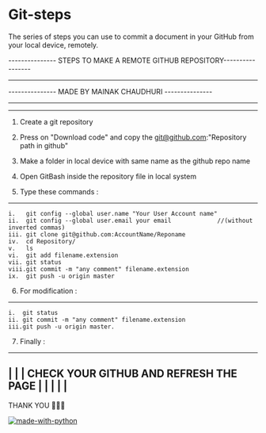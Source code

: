 # Git-steps
The series of steps you can use to commit a document in your GitHub from your local device, remotely.

--------------- STEPS TO MAKE A REMOTE GITHUB REPOSITORY-----------------
---------------                                           ---------------
---------------         MADE BY MAINAK CHAUDHURI          ---------------
---------------                                           ---------------
-------------------------------------------------------------------------

1. Create a git repository
2. Press on "Download code" and copy the git@github.com:"Repository path in github"
3. Make a folder in local device with same name as the github repo name
4. Open GitBash inside the repository file in local system

5. Type these commands :
------------------------
	i.   git config --global user.name "Your User Account name"
	ii.  git config --global user.email your email             //(without inverted commas)
	iii. git clone git@github.com:AccountName/Reponame
	iv.  cd Repository/
	v.   ls
	vi.  git add filename.extension
	vii. git status
	viii.git commit -m "any comment" filename.extension
	ix.  git push -u origin master

6. For modification  :
------------------------

	i.  git status
	ii. git commit -m "any comment" filename.extension
	iii.git push -u origin master.

7. Finally :
-------------------------------------------
|                                         |
| CHECK YOUR GITHUB AND REFRESH THE PAGE  |
|                                         |
|                                         |
-------------------------------------------

THANK YOU 🙏🙏🙏


[![made-with-python](https://img.shields.io/badge/Made%20by-Mainak-1f425f.svg)](https://www.github.com/MainakRepositor)
